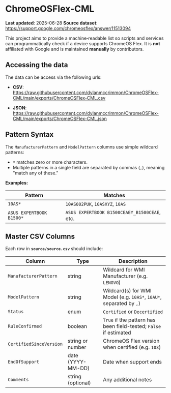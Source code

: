 # ChromeOSFlex-CML

**Last updated**: 2025-06-28
**Source dataset**: https://support.google.com/chromeosflex/answer/11513094

This project aims to provide a machine‑readable list so scripts and services can programmatically check if a device supports ChromeOS Flex. It is **not** affiliated with Google and is maintained **manually** by contributors.

## Accessing the data

The data can be access via the following urls:

- **CSV**: https://raw.githubusercontent.com/dylanmccrimmon/ChromeOSFlex-CML/main/exports/ChromeOSFlex-CML.csv

- **JSON**: https://raw.githubusercontent.com/dylanmccrimmon/ChromeOSFlex-CML/main/exports/ChromeOSFlex-CML.json


## Pattern Syntax

The `ManufacturerPattern` and `ModelPattern` columns use simple wildcard patterns:

- **`*`** matches zero or more characters.
- Multiple patterns in a single field are separated by commas (`,`), meaning "match any of these."

**Examples:**

| Pattern        | Matches                                           |
|----------------|---------------------------------------------------|
| `10AS*`        | `10AS002PUK`, `10ASXYZ`, `10AS`                   |
| `ASUS EXPERTBOOK B1500*` | `ASUS EXPERTBOOK B1500CEAEY_B1500CEAE`, etc.      |



## Master CSV Columns

Each row in **`source/source.csv`** should include:

| Column                  | Type              | Description                                                            |
|-------------------------|-------------------|------------------------------------------------------------------------|
| `ManufacturerPattern`   | string            | Wildcard for WMI Manufacturer (e.g. `LENOVO`)                          |
| `ModelPattern`          | string            | Wildcard(s) for WMI Model (e.g. `10AS*`, `10AU*`, separated by `,`)    |
| `Status`                | enum              | `Certified` or `Decertified`                                           |
| `RuleConfirmed`         | boolean           | `True` if the pattern has been field-tested; `False` if estimated       |
| `CertifiedSinceVersion` | string or number  | ChromeOS Flex version when certified (e.g. `103`)                      |
| `EndOfSupport`          | date (YYYY-MM-DD) | Date when support ends                                                 |
| `Comments`              | string (optional) | Any additional notes                                                   |